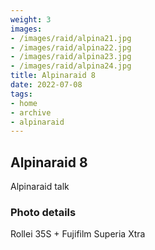 ```yaml
---
weight: 3
images:
- /images/raid/alpina21.jpg
- /images/raid/alpina22.jpg
- /images/raid/alpina23.jpg
- /images/raid/alpina24.jpg
title: Alpinaraid 8
date: 2022-07-08
tags:
- home
- archive
- alpinaraid
---
```


## Alpinaraid 8

Alpinaraid talk

### Photo details

Rollei 35S + Fujifilm Superia Xtra